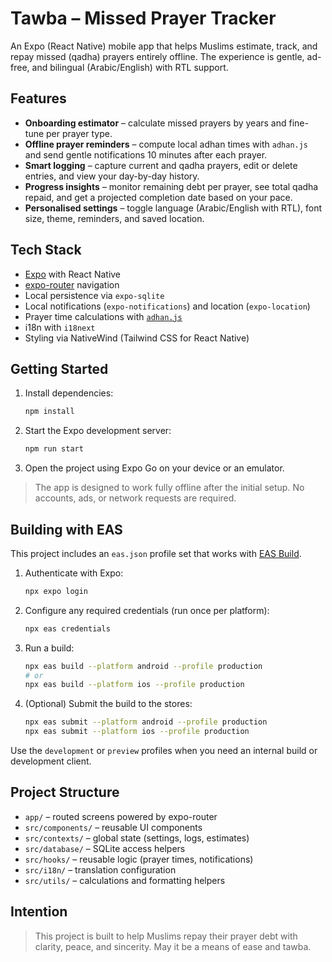 # Tawba – Missed Prayer Tracker

An Expo (React Native) mobile app that helps Muslims estimate, track, and repay missed (qadha) prayers entirely offline. The experience is gentle, ad-free, and bilingual (Arabic/English) with RTL support.

## Features

- **Onboarding estimator** – calculate missed prayers by years and fine-tune per prayer type.
- **Offline prayer reminders** – compute local adhan times with `adhan.js` and send gentle notifications 10 minutes after each prayer.
- **Smart logging** – capture current and qadha prayers, edit or delete entries, and view your day-by-day history.
- **Progress insights** – monitor remaining debt per prayer, see total qadha repaid, and get a projected completion date based on your pace.
- **Personalised settings** – toggle language (Arabic/English with RTL), font size, theme, reminders, and saved location.

## Tech Stack

- [Expo](https://expo.dev/) with React Native
- [expo-router](https://expo.github.io/router/) navigation
- Local persistence via `expo-sqlite`
- Local notifications (`expo-notifications`) and location (`expo-location`)
- Prayer time calculations with [`adhan.js`](https://github.com/batoulapps/adhan-js)
- i18n with `i18next`
- Styling via NativeWind (Tailwind CSS for React Native)

## Getting Started

1. Install dependencies:
   ```bash
   npm install
   ```
2. Start the Expo development server:
   ```bash
   npm run start
   ```
3. Open the project using Expo Go on your device or an emulator.

> The app is designed to work fully offline after the initial setup. No accounts, ads, or network requests are required.

## Building with EAS

This project includes an `eas.json` profile set that works with [EAS Build](https://docs.expo.dev/build/introduction/).

1. Authenticate with Expo:
   ```bash
   npx expo login
   ```
2. Configure any required credentials (run once per platform):
   ```bash
   npx eas credentials
   ```
3. Run a build:
   ```bash
   npx eas build --platform android --profile production
   # or
   npx eas build --platform ios --profile production
   ```
4. (Optional) Submit the build to the stores:
   ```bash
   npx eas submit --platform android --profile production
   npx eas submit --platform ios --profile production
   ```

Use the `development` or `preview` profiles when you need an internal build or development client.

## Project Structure

- `app/` – routed screens powered by expo-router
- `src/components/` – reusable UI components
- `src/contexts/` – global state (settings, logs, estimates)
- `src/database/` – SQLite access helpers
- `src/hooks/` – reusable logic (prayer times, notifications)
- `src/i18n/` – translation configuration
- `src/utils/` – calculations and formatting helpers

## Intention

> This project is built to help Muslims repay their prayer debt with clarity, peace, and sincerity. May it be a means of ease and tawba.
